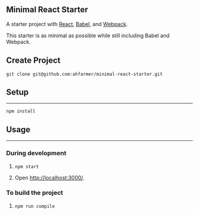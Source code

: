 Minimal React Starter
---

A starter project with [React](https://facebook.github.io/react/), [Babel](http://babeljs.io/), and [Webpack](http://webpack.github.io/).

This starter is as minimal as possible while still including Babel and Webpack.


Create Project
---
```
git clone git@github.com:ahfarmer/minimal-react-starter.git
```

## Setup
---

```
npm install
```

## Usage
---

### During development

1. `npm start`

2. Open [http://localhost:3000/](http://localhost:3000/).

### To build the project

1. `npm run compile`
